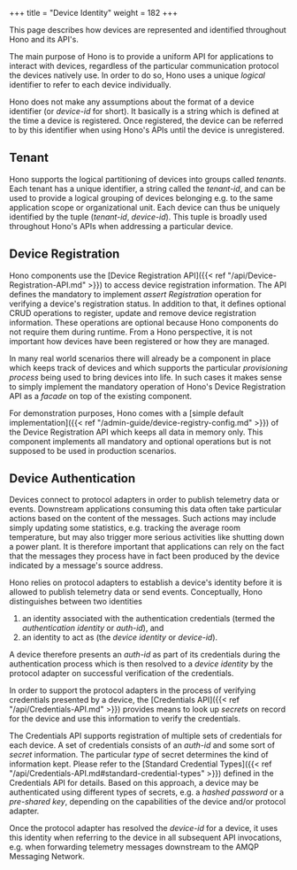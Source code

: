 +++
title = "Device Identity"
weight = 182
+++

This page describes how devices are represented and identified throughout Hono and its API's.
<!--more-->

The main purpose of Hono is to provide a uniform API for applications to interact with devices, regardless of the particular communication protocol the devices natively use. In order to do so, Hono uses a unique *logical* identifier to refer to each device individually.

Hono does not make any assumptions about the format of a device identifier (or *device-id* for short). It basically is a string which is defined at the time a device is registered. Once registered, the device can be referred to by this identifier when using Hono's APIs until the device is unregistered. 

## Tenant

Hono supports the logical partitioning of devices into groups called *tenants*. Each tenant has a unique identifier, a string called the *tenant-id*, and can be used to provide a logical grouping of devices belonging e.g. to the same application scope or organizational unit. Each device can thus be uniquely identified by the tuple (*tenant-id*, *device-id*). This tuple is broadly used throughout Hono's APIs when addressing a particular device.

## Device Registration

Hono components use the [Device Registration API]({{< ref "/api/Device-Registration-API.md" >}}) to access device registration information. The API defines the mandatory to implement *assert Registration* operation for verifying a device's registration status. In addition to that, it defines optional CRUD operations to register, update and remove device registration information. These operations are optional because Hono components do not require them during runtime. From a Hono perspective, it is not important how devices have been registered or how they are managed.

In many real world scenarios there will already be a component in place which keeps track of devices and which supports the particular *provisioning process* being used to bring devices into life. In such cases it makes sense to simply implement the mandatory operation of Hono's Device Registration API as a *facade* on top of the existing component.

For demonstration purposes, Hono comes with a [simple default implementation]({{< ref "/admin-guide/device-registry-config.md" >}}) of the Device Registration API which keeps all data in memory only. This component implements all mandatory and optional operations but is not supposed to be used in production scenarios.

## Device Authentication

Devices connect to protocol adapters in order to publish telemetry data or events. Downstream applications consuming this data often take particular actions based on the content of the messages. Such actions may include simply updating some statistics, e.g. tracking the average room temperature, but may also trigger more serious activities like shutting down a power plant. It is therefore important that applications can rely on the fact that the messages they process have in fact been produced by the device indicated by a message's source address.

Hono relies on protocol adapters to establish a device's identity before it is allowed to publish telemetry data or send events. Conceptually, Hono distinguishes between two identities

1. an identity associated with the authentication credentials (termed the *authentication identity* or *auth-id*), and
1. an identity to act as (the *device identity* or *device-id*).

A device therefore presents an *auth-id* as part of its credentials during the authentication process which is then resolved to a *device identity* by the protocol adapter on successful verification of the credentials.

In order to support the protocol adapters in the process of verifying credentials presented by a device, the [Credentials API]({{< ref "/api/Credentials-API.md" >}}) provides means to look up *secrets* on record for the device and use this information to verify the credentials.

The Credentials API supports registration of multiple sets of credentials for each device. A set of credentials consists of an *auth-id* and some sort of *secret* information. The particular *type* of secret determines the kind of information kept. Please refer to the [Standard Credential Types]({{< ref "/api/Credentials-API.md#standard-credential-types" >}}) defined in the Credentials API for details. Based on this approach, a device may be authenticated using different types of secrets, e.g. a *hashed password* or a *pre-shared key*, depending on the capabilities of the device and/or protocol adapter.

Once the protocol adapter has resolved the *device-id* for a device, it uses this identity when referring to the device in all subsequent API invocations, e.g. when forwarding telemetry messages downstream to the AMQP Messaging Network.
